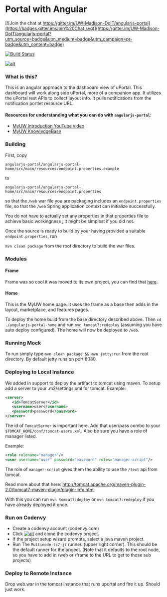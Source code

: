 # Portal with Angular

[![Join the chat at https://gitter.im/UW-Madison-DoIT/angularjs-portal](https://badges.gitter.im/Join%20Chat.svg)](https://gitter.im/UW-Madison-DoIT/angularjs-portal?utm_source=badge&utm_medium=badge&utm_campaign=pr-badge&utm_content=badge)

[![Build Status](https://travis-ci.org/UW-Madison-DoIT/angularjs-portal.svg)](https://travis-ci.org/UW-Madison-DoIT/angularjs-portal)

[![alt](https://codenvy.com/factory/resources/factory-white.png)](https://codenvy.com/factory?id=tgb1ssv37wjnblun)

### What is this?
This is an angular approach to the dashboard view of uPortal. This dashboard will work along side uPortal, more of a companion app. It utilizes the uPortal rest APIs to collect layout info. It pulls notifications from the notification portlet resource URL.

#### Resources for understanding what you can do with `angularjs-portal`:

 * [MyUW Introduction YouTube video](https://www.youtube.com/watch?v=4kM9pPnH_hA)
 * [MyUW KnowledgeBase](https://kb.wisc.edu/myuw/)

### Building

First, copy

```
angularjs-portal/angularjs-portal-home/src/main/resources/endpoint.properties.example
```

to

```
angularjs-portal/angularjs-portal-home/src/main/resources/endpoint.properties
```

so that the `/web` war file you are packaging includes an `endpoint.properties` file, so that the
 `/web` Spring application context can initialize successfully.
 
You do not have to actually set any properties in that properties file to achieve basic 
workingness ; it might be simplest if you did not.

Once the source is ready to build by your having provided a suitable `endpoint.properties`, run

`mvn clean package` from the root directory to build the war files.

### Modules

#### Frame
Frame was so cool it was moved to its own project, you can find that [here](https://github.com/UW-Madison-DoIT/uw-frame).

#### Home
This is the MyUW home page. It uses the frame as a base then adds in the layout, marketplace, and features pages.

To deploy the home build from the base directory described above. Then `cd ./angularjs-portal-home` and run `mvn tomcat7:redeploy` (assuming you have auto deploy configured).  The home will now be deployed to `/web`.

### Running Mock
To run simply type `mvn clean package && mvn jetty:run` from the root directory. By default jetty runs on port 8080.

### Deploying to Local Instance
We added in support to deploy the artifact to tomcat using maven. To setup add a server to your .m2/settings.xml for tomcat. Example:
```xml
<server>
   <id>TomcatServer</id>
   <username>user</username>
   <password>password</password>
</server>

```
The id of `TomcatServer` is important here. Add that user/pass combo to your `$TOMCAT_HOME/conf/tomcat-users.xml`. Also be sure you have a role of manager listed. 

Example:
```xml
<role rolename="manager"/>
<user username="user" password="password" roles="manager-script"/>

```
The role of `manager-script` gives them the ability to use the `/text` api from tomcat.

Read more about that here: http://tomcat.apache.org/maven-plugin-2.0/tomcat7-maven-plugin/plugin-info.html

With this you can run `mvn tomcat7:deploy` or `mvn tomcat7:redeploy` if you have already deployed it once.

### Run on Codenvy

+ Create a codenvy account (codenvy.com)
+ Click [![alt](https://codenvy.com/factory/resources/factory-white.png)](https://codenvy.com/factory?id=tgb1ssv37wjnblun) and clone the codenvy project.
+ If the project setup wizard prompts, select a java maven project.
+ Run The `Multinode-tc7-j7` runner. (upper right corner). This should be the default runner for the project. (Note that it defaults to the root node, so you have to add in /web or /frame to the URL to get to those sub projects)

### Deploy to Remote Instance

Drop web.war in the tomcat instance that runs uportal and fire it up. Should just work.
